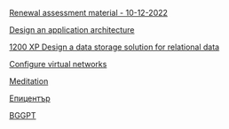 [Renewal assessment material - 10-12-2022](https://learn.microsoft.com/en-us/collections/d4xphowjnrq0n5)

[Design an application architecture](https://learn.microsoft.com/en-us/training/modules/design-application-architecture/)


[1200 XP
Design a data storage solution for relational data](https://learn.microsoft.com/en-us/training/modules/design-data-storage-solution-for-relational-data/)

[Configure virtual networks](https://learn.microsoft.com/en-us/training/modules/configure-virtual-networks/)

[Meditation](https://www.huffpost.com/entry/meditation-routine_b_2853424)

[Епицентър](https://epicenter.bg/)

[BGGPT](https://bggpt.ai/)

